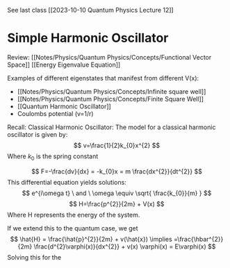 See last class [[2023-10-10 Quantum Physics Lecture 12]]

# Simple Harmonic Oscillator 

Review:
[[Notes/Physics/Quantum Physics/Concepts/Functional Vector Space]]
[[Energy Eigenvalue Equation]]

Examples of different eigenstates that manifest from different V(x):
- [[Notes/Physics/Quantum Physics/Concepts/Infinite square well]]
- [[Notes/Physics/Quantum Physics/Concepts/Finite Square Well]]
- [[Quantum Harmonic Oscillator]]
- Coulombs potential (v=1/r)

Recall: Classical Harmonic Oscillator: 
The model for a classical harmonic oscillator is given by: 
$$
v=\frac{1}{2}k_{0}x^{2} 
$$
Where $k_{0}$ is the spring constant

$$
F=-\frac{dv}{dx} = -k_{0}x = m \frac{dx^{2}}{dt^{2}}
$$
This differential equation yields solutions: 
$$
	e^{i\omega t} \ and \ \omega \equiv \sqrt{ \frac{k_{0}}{m} }
$$
$$
H=\frac{p^{2}}{2m} + V(x)
$$
Where H represents the energy of the system. 

If we extend this to the quantum case, we get 
$$
\hat{H} = \frac{\hat{p}^{2}}{2m} + v(\hat{x}) \implies =\frac{\hbar^{2}}{2m} \frac{d^{2}\varphi(x)}{dx^{2}} + v(x) \varphi(x) = E\varphi(x)
$$
Solving this for the 
